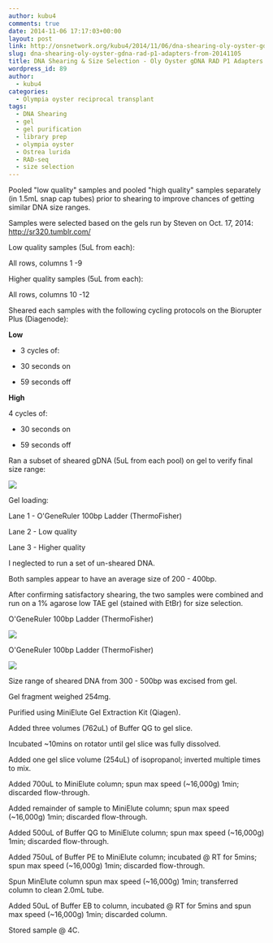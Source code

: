 ```yaml
---
author: kubu4
comments: true
date: 2014-11-06 17:17:03+00:00
layout: post
link: http://onsnetwork.org/kubu4/2014/11/06/dna-shearing-oly-oyster-gdna-rad-p1-adapters-from-20141105/
slug: dna-shearing-oly-oyster-gdna-rad-p1-adapters-from-20141105
title: DNA Shearing & Size Selection - Oly Oyster gDNA RAD P1 Adapters (from 20141105)
wordpress_id: 89
author:
  - kubu4
categories:
  - Olympia oyster reciprocal transplant
tags:
  - DNA Shearing
  - gel
  - gel purification
  - library prep
  - olympia oyster
  - Ostrea lurida
  - RAD-seq
  - size selection
---
```


Pooled "low quality" samples and pooled "high quality" samples separately (in 1.5mL snap cap tubes) prior to shearing to improve chances of getting similar DNA size ranges.

Samples were selected based on the gels run by Steven on Oct. 17, 2014: http://sr320.tumblr.com/

Low quality samples (5uL from each):

All rows, columns 1 -9

Higher quality samples (5uL from each):

All rows, columns 10 -12

Sheared each samples with the following cycling protocols on the Biorupter Plus (Diagenode):

**Low**



	
  * 3 cycles of:

	
  * 30 seconds on

	
  * 59 seconds off




**High**

4 cycles of:



	
  * 30 seconds on

	
  * 59 seconds off




Ran a subset of sheared gDNA (5uL from each pool) on gel to verify final size range:

![](http://eagle.fish.washington.edu/Arabidopsis/20141106%20-%20OlyOysterRADp1Sheared.png)

Gel loading:

Lane 1 - O'GeneRuler 100bp Ladder (ThermoFisher)

Lane 2 - Low quality

Lane 3 - Higher quality

I neglected to run a set of un-sheared DNA.

Both samples appear to have an average size of 200 - 400bp.

After confirming satisfactory shearing, the two samples were combined and run on a 1% agarose low TAE gel (stained with EtBr) for size selection.

O'GeneRuler 100bp Ladder (ThermoFisher)

![](http://eagle.fish.washington.edu/Arabidopsis/20141106%20-%20OlyOysterRADsizeSelection-01.JPG)

O'GeneRuler 100bp Ladder (ThermoFisher)

![](http://eagle.fish.washington.edu/Arabidopsis/20141106%20-%20OlyOysterRADsizeSelection-02.JPG)

Size range of sheared DNA from 300 - 500bp was excised from gel.



Gel fragment weighed 254mg.

Purified using MiniElute Gel Extraction Kit (Qiagen).

Added three volumes (762uL) of Buffer QG to gel slice.

Incubated ~10mins on rotator until gel slice was fully dissolved.

Added one gel slice volume (254uL) of isopropanol; inverted multiple times to mix.

Added 700uL to MiniElute column; spun max speed (~16,000g) 1min; discarded flow-through.

Added remainder of sample to MiniElute column; spun max speed (~16,000g) 1min; discarded flow-through.

Added 500uL of Buffer QG to MiniElute column; spun max speed (~16,000g) 1min; discarded flow-through.

Added 750uL of Buffer PE to MiniElute column; incubated @ RT for 5mins; spun max speed (~16,000g) 1min; discarded flow-through.

Spun MinElute column spun max speed (~16,000g) 1min; transferred column to clean 2.0mL tube.

Added 50uL of Buffer EB to column, incubated @ RT for 5mins and spun max speed (~16,000g) 1min; discarded column.

Stored sample @ 4C.
